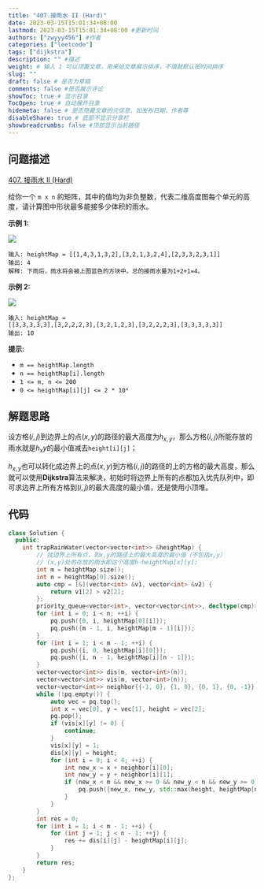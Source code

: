 ```yaml
---
title: "407.接雨水 II (Hard)"
date: 2023-03-15T15:01:34+08:00
lastmod: 2023-03-15T15:01:34+08:00 #更新时间
authors: ["zwyyy456"] #作者
categories: ["leetcode"]
tags: ["dijkstra"]
description: "" #描述
weight: # 输入 1 可以顶置文章，用来给文章展示排序，不填就默认按时间排序
slug: ""
draft: false # 是否为草稿
comments: false #是否展示评论
showToc: true # 显示目录
TocOpen: true # 自动展开目录
hidemeta: false # 是否隐藏文章的元信息，如发布日期、作者等
disableShare: true # 底部不显示分享栏
showbreadcrumbs: false #顶部显示当前路径
---
```

## 问题描述
[407. 接雨水 II (Hard)](https://leetcode.cn/problems/trapping-rain-water-ii/)

给你一个 `m x n`
的矩阵，其中的值均为非负整数，代表二维高度图每个单元的高度，请计算图中形状最多能接多少体积的雨水。

**示例 1:**

![](https://pic-upyun.zwyyy456.tech/smms/2023-12-26-065603.jpg)

```
输入: heightMap = [[1,4,3,1,3,2],[3,2,1,3,2,4],[2,3,3,2,3,1]]
输出: 4
解释: 下雨后，雨水将会被上图蓝色的方块中。总的接雨水量为1+2+1=4。

```

**示例 2:**

![](https://pic-upyun.zwyyy456.tech/smms/2023-12-26-065604.jpg)

```
输入: heightMap =
[[3,3,3,3,3],[3,2,2,2,3],[3,2,1,2,3],[3,2,2,2,3],[3,3,3,3,3]]
输出: 10

```

**提示:**

- `m == heightMap.length`
- `n == heightMap[i].length`
- `1 <= m, n <= 200`
- `0 <= heightMap[i][j] <= 2 * 10⁴`

## 解题思路
设方格$(i, j)$到边界上的点$(x, y)$的路径的最大高度为$h_{x,y}$，那么方格$(i, j)$所能存放的雨水就是$h_xy$的最小值减去`height[i][j]`；

$h_{x,y}$也可以转化成边界上的点$(x, y)$到方格$(i, j)$的路径的上的方格的最大高度，那么就可以使用**Dijkstra**算法来解决，初始时将边界上所有的点都加入优先队列中，即可求边界上所有方格到$(i, j)$的最大高度的最小值，还是使用小顶堆。

## 代码
```cpp
class Solution {
  public:
    int trapRainWater(vector<vector<int>> &heightMap) {
        // 找边界上所有点，到x,y的路径上的最大高度的最小值（不包括x,y）
        // (x,y)处的存放的雨水即这个高度h-heightMap[x][y];
        int m = heightMap.size();
        int n = heightMap[0].size();
        auto cmp = [&](vector<int> &v1, vector<int> &v2) {
            return v1[2] > v2[2];
        };
        priority_queue<vector<int>, vector<vector<int>>, decltype(cmp)> pq(cmp);
        for (int i = 0; i < n; ++i) {
            pq.push({0, i, heightMap[0][i]});
            pq.push({m - 1, i, heightMap[m - 1][i]});
        }
        for (int i = 1; i < m - 1; ++i) {
            pq.push({i, 0, heightMap[i][0]});
            pq.push({i, n - 1, heightMap[i][n - 1]});
        }
        vector<vector<int>> dis(m, vector<int>(n));
        vector<vector<int>> vis(m, vector<int>(n));
        vector<vector<int>> neighbor{{-1, 0}, {1, 0}, {0, 1}, {0, -1}};
        while (!pq.empty()) {
            auto vec = pq.top();
            int x = vec[0], y = vec[1], height = vec[2];
            pq.pop();
            if (vis[x][y] != 0) {
                continue;
            }
            vis[x][y] = 1;
            dis[x][y] = height;
            for (int i = 0; i < 4; ++i) {
                int new_x = x + neighbor[i][0];
                int new_y = y + neighbor[i][1];
                if (new_x < m && new_x >= 0 && new_y < n && new_y >= 0) {
                    pq.push({new_x, new_y, std::max(height, heightMap[new_x][new_y])});
                }
            }
        }
        int res = 0;
        for (int i = 1; i < m - 1; ++i) {
            for (int j = 1; j < n - 1; ++j) {
                res += dis[i][j] - heightMap[i][j];
            }
        }
        return res;
    }
};
```